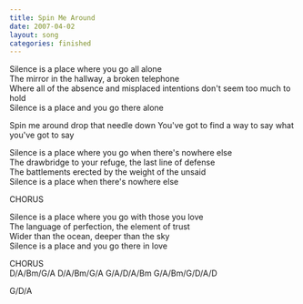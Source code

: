 ```yaml
---
title: Spin Me Around
date: 2007-04-02
layout: song
categories: finished
---
```

Silence is a place where you go all alone  
The mirror in the hallway, a broken telephone  
Where all of the absence and misplaced intentions don't seem too much to hold  
Silence is a place and you go there alone

<div class="chorus">Spin me around drop that needle down  
You've got to find a way to say what you've got to say</div>

Silence is a place where you go when there's nowhere else  
The drawbridge to your refuge, the last line of defense  
The battlements erected by the weight of the unsaid  
Silence is a place when there's nowhere else

<div class="chorus">CHORUS</div>

Silence is a place where you go with those you love  
The language of perfection, the element of trust  
Wider than the ocean, deeper than the sky  
Silence is a place and you go there in love

<div class="chorus">CHORUS</div>

<div class="chords">
D/A/Bm/G/A  
D/A/Bm/G/A  
G/A/D/A/Bm  
G/A/Bm/G/D/A/D  

G/D/A</div>
